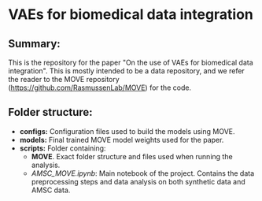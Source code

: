 # VAEs for biomedical data integration

## Summary: 
This is the repository for the paper "On the use of VAEs for biomedical data integration". This is mostly intended to be a data repository, and we refer the reader to the MOVE repository (https://github.com/RasmussenLab/MOVE) for the code.

## Folder structure: 
- **configs:** Configuration files used to build the models using MOVE.
- **models:** Final trained MOVE model weights used for the paper.
- **scripts:** Folder containing:
  - **MOVE**. Exact folder structure and files used when running the analysis.
  - *AMSC_MOVE.ipynb*: Main notebook of the project. Contains the data preprocessing steps and data analysis on both synthetic data and AMSC data.



